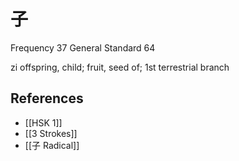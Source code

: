 # 子
Frequency 37
General Standard 64

zi
offspring, child; fruit, seed of; 1st terrestrial branch

## References
- [[HSK 1]]
- [[3 Strokes]]
- [[子 Radical]]